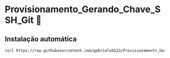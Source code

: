 # Provisionamento_Gerando_Chave_SSH_Git :closed_lock_with_key:

## Instalação automática

``` bash
curl https://raw.githubusercontent.com/gabrielnm123/Provisionamento_Gerando_Chave_SSH_Git/main/provision.sh | bash
```
